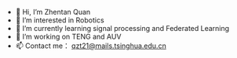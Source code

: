 - 👋 Hi, I’m Zhentan Quan
- 👀 I’m interested in Robotics
- 🌱 I’m currently learning signal processing and Federated Learning
- 💞️ I’m working on TENG and AUV
- 📫 Contact me： qzt21@mails.tsinghua.edu.cn

<!---
quanztx/quanztx is a ✨ special ✨ repository because its `README.md` (this file) appears on your GitHub profile.
You can click the Preview link to take a look at your changes.
--->
